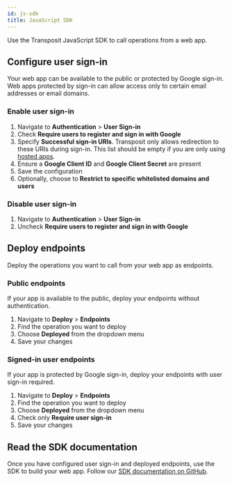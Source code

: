 ```yaml
---
id: js-sdk
title: JavaScript SDK
---
```


Use the Transposit JavaScript SDK to call operations from a web app.

## Configure user sign-in

Your web app can be available to the public or protected by Google sign-in. Web apps protected by sign-in can allow access only to certain email addresses or email domains.

### Enable user sign-in

1. Navigate to **Authentication** > **User Sign-in**
2. Check **Require users to register and sign in with Google**
3. Specify **Successful sign-in URIs**.
Transposit only allows redirection to these URIs during sign-in. This list should be empty if you are only using [hosted apps](/building/hosted-apps).
4. Ensure a **Google Client ID** and **Google Client Secret** are present
5. Save the configuration
6. Optionally, choose to **Restrict to specific whitelisted domains and users**

### Disable user sign-in

1. Navigate to **Authentication** > **User Sign-in**
2. Uncheck **Require users to register and sign in with Google**

## Deploy endpoints

Deploy the operations you want to call from your web app as endpoints.

### Public endpoints

If your app is available to the public, deploy your endpoints without authentication.

1. Navigate to **Deploy** > **Endpoints**
2. Find the operation you want to deploy
3. Choose **Deployed** from the dropdown menu
4. Save your changes

### Signed-in user endpoints

If your app is protected by Google sign-in, deploy your endpoints with user sign-in required.

1. Navigate to **Deploy** > **Endpoints**
2. Find the operation you want to deploy
3. Choose **Deployed** from the dropdown menu
4. Check only **Require user sign-in**
5. Save your changes

## Read the SDK documentation

Once you have configured user sign-in and deployed endpoints, use the SDK to build your web app. Follow our [SDK documentation on GitHub](https://github.com/transposit/transposit-js-sdk).